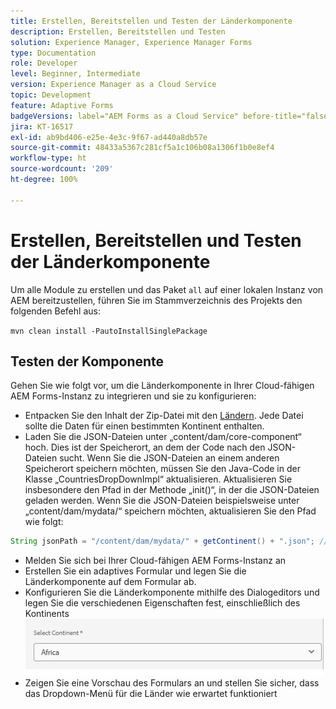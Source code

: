 ```yaml
---
title: Erstellen, Bereitstellen und Testen der Länderkomponente
description: Erstellen, Bereitstellen und Testen
solution: Experience Manager, Experience Manager Forms
type: Documentation
role: Developer
level: Beginner, Intermediate
version: Experience Manager as a Cloud Service
topic: Development
feature: Adaptive Forms
badgeVersions: label="AEM Forms as a Cloud Service" before-title="false"
jira: KT-16517
exl-id: ab9bd406-e25e-4e3c-9f67-ad440a8db57e
source-git-commit: 48433a5367c281cf5a1c106b08a1306f1b0e8ef4
workflow-type: ht
source-wordcount: '209'
ht-degree: 100%

---
```


# Erstellen, Bereitstellen und Testen der Länderkomponente

Um alle Module zu erstellen und das Paket `all` auf einer lokalen Instanz von AEM bereitzustellen, führen Sie im Stammverzeichnis des Projekts den folgenden Befehl aus:

```mvn clean install -PautoInstallSinglePackage```

## Testen der Komponente

Gehen Sie wie folgt vor, um die Länderkomponente in Ihrer Cloud-fähigen AEM Forms-Instanz zu integrieren und sie zu konfigurieren:

* Entpacken Sie den Inhalt der Zip-Datei mit den [Ländern](assets/countries.zip). Jede Datei sollte die Daten für einen bestimmten Kontinent enthalten.
* Laden Sie die JSON-Dateien unter „content/dam/core-component“ hoch. Dies ist der Speicherort, an dem der Code nach den JSON-Dateien sucht. Wenn Sie die JSON-Dateien an einem anderen Speicherort speichern möchten, müssen Sie den Java-Code in der Klasse „CountriesDropDownImpl“ aktualisieren. Aktualisieren Sie insbesondere den Pfad in der Methode „init()“, in der die JSON-Dateien geladen werden. Wenn Sie die JSON-Dateien beispielsweise unter „content/dam/mydata/“ speichern möchten, aktualisieren Sie den Pfad wie folgt:

```java
String jsonPath = "/content/dam/mydata/" + getContinent() + ".json"; // Update path accordingly
```

* Melden Sie sich bei Ihrer Cloud-fähigen AEM Forms-Instanz an
* Erstellen Sie ein adaptives Formular und legen Sie die Länderkomponente auf dem Formular ab.
* Konfigurieren Sie die Länderkomponente mithilfe des Dialogeditors und legen Sie die verschiedenen Eigenschaften fest, einschließlich des Kontinents
  ![Kontinent](assets/select-continent.png)
* Zeigen Sie eine Vorschau des Formulars an und stellen Sie sicher, dass das Dropdown-Menü für die Länder wie erwartet funktioniert
